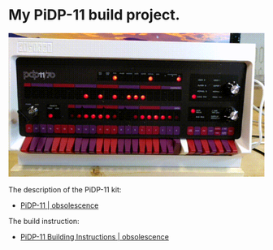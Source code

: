 # My PiDP-11 build project.

![PiDP-11 running RSX-11M Plus](photos/pidp11.gif?raw=true)

The description of the PiDP-11 kit:
* [PiDP-11 | obsolescence](https://obsolescence.wixsite.com/obsolescence/pidp-11)

The build instruction:
* [PiDP-11 Building Instructions | obsolescence](https://obsolescence.wixsite.com/obsolescence/pidp-11-building-instructions)
